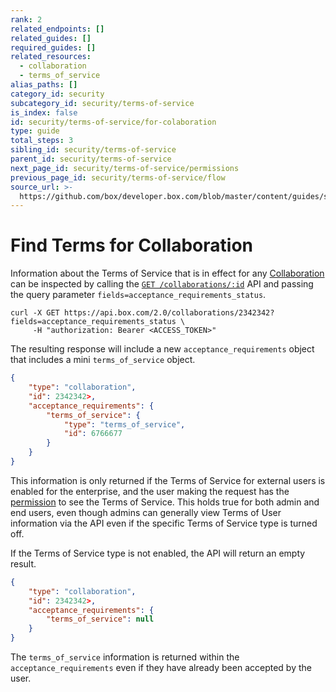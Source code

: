 ```yaml
---
rank: 2
related_endpoints: []
related_guides: []
required_guides: []
related_resources:
  - collaboration
  - terms_of_service
alias_paths: []
category_id: security
subcategory_id: security/terms-of-service
is_index: false
id: security/terms-of-service/for-colaboration
type: guide
total_steps: 3
sibling_id: security/terms-of-service
parent_id: security/terms-of-service
next_page_id: security/terms-of-service/permissions
previous_page_id: security/terms-of-service/flow
source_url: >-
  https://github.com/box/developer.box.com/blob/master/content/guides/security/terms-of-service/for-colaboration.md
---
```


# Find Terms for Collaboration

Information about the Terms of Service that is in effect for any
[Collaboration](r://collaboration) can be inspected by calling the
[`GET /collaborations/:id`](e://get-collaborations-id) API and passing the query
parameter `fields=acceptance_requirements_status`.

<!-- markdownlint-disable line-length -->

<Tabs>

<Tab title='cURL'>

```curl
curl -X GET https://api.box.com/2.0/collaborations/2342342?fields=acceptance_requirements_status \
     -H "authorization: Bearer <ACCESS_TOKEN>"
```

</Tab>

</Tabs>

<!-- markdownlint-enable line-length -->

The resulting response will include a new `acceptance_requirements` object that
includes a mini `terms_of_service` object.

```json
{
    "type": "collaboration",
    "id": 2342342>,
    "acceptance_requirements": {
        "terms_of_service": {
            "type": "terms_of_service",
            "id": 6766677
        }
    }
}
```

<Message>

This information is only returned if the Terms of Service for external users is
enabled for the enterprise, and the user making the request has the
[permission][permissions] to see the Terms of Service. This holds true for
both admin and end users, even though admins can generally view Terms of User
information via the API even if the specific Terms of Service type is
turned off.

</Message>

If the Terms of Service type is not enabled, the API will return an empty
result.

```json
{
    "type": "collaboration",
    "id": 2342342>,
    "acceptance_requirements": {
        "terms_of_service": null
    }
}
```

<Message>

The `terms_of_service` information is returned within the
`acceptance_requirements` even if they have already been accepted by the user.

</Message>

[permissions]: g://security/terms-of-service/permissions
